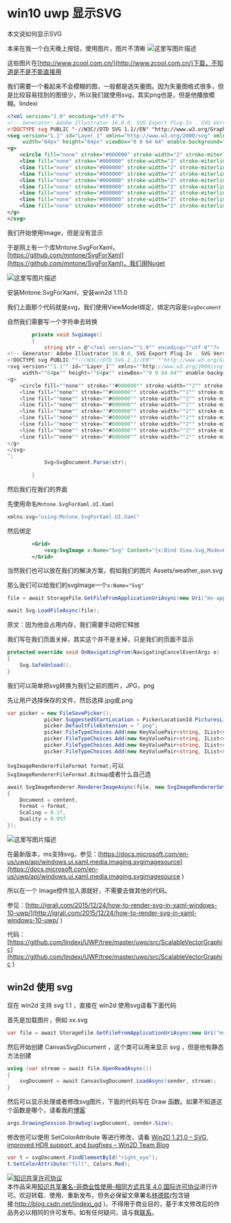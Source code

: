 
# win10 uwp 显示SVG

本文说如何显示SVG

<!--more-->



<div id="toc"></div>

本来在我一个白天晚上按钮，使用图片，图片不清晰
![这里写图片描述](http://img.blog.csdn.net/20160729180053912)

这些图片在[http://www.zcool.com.cn/](http://www.zcool.com.cn/)下载，不知道是不是不能直接用

我们需要一个看起来不会模糊的图，一般都是选矢量图。因为矢量图格式很多，但是比较容易找到的图很少，所以我们就使用svg，其实png也是，但是他播放模糊。lindexi

```xml
<?xml version="1.0" encoding="utf-8"?>
<!-- Generator: Adobe Illustrator 16.0.0, SVG Export Plug-In . SVG Version: 6.00 Build 0)  -->
<!DOCTYPE svg PUBLIC "-//W3C//DTD SVG 1.1//EN" "http://www.w3.org/Graphics/SVG/1.1/DTD/svg11.dtd">
<svg version="1.1" id="Layer_1" xmlns="http://www.w3.org/2000/svg" xmlns:xlink="http://www.w3.org/1999/xlink" x="0px" y="0px"
	 width="64px" height="64px" viewBox="0 0 64 64" enable-background="new 0 0 64 64" xml:space="preserve">
<g>
	<circle fill="none" stroke="#000000" stroke-width="2" stroke-miterlimit="10" cx="32" cy="32" r="16"/>
	<line fill="none" stroke="#000000" stroke-width="2" stroke-miterlimit="10" x1="32" y1="10" x2="32" y2="0"/>
	<line fill="none" stroke="#000000" stroke-width="2" stroke-miterlimit="10" x1="32" y1="64" x2="32" y2="54"/>
	<line fill="none" stroke="#000000" stroke-width="2" stroke-miterlimit="10" x1="54" y1="32" x2="64" y2="32"/>
	<line fill="none" stroke="#000000" stroke-width="2" stroke-miterlimit="10" x1="0" y1="32" x2="10" y2="32"/>
	<line fill="none" stroke="#000000" stroke-width="2" stroke-miterlimit="10" x1="48" y1="16" x2="53" y2="11"/>
	<line fill="none" stroke="#000000" stroke-width="2" stroke-miterlimit="10" x1="11" y1="53" x2="16" y2="48"/>
	<line fill="none" stroke="#000000" stroke-width="2" stroke-miterlimit="10" x1="48" y1="48" x2="53" y2="53"/>
	<line fill="none" stroke="#000000" stroke-width="2" stroke-miterlimit="10" x1="11" y1="11" x2="16" y2="16"/>
</g>
</svg>

```

我们开始使用Image，但是没有显示

于是网上有一个库Mntone.SvgForXaml，[https://github.com/mntone/SvgForXaml](https://github.com/mntone/SvgForXaml)，我们用Nuget

![这里写图片描述](http://img.blog.csdn.net/20160729185702468)

安装Mntone.SvgForXaml，安装win2d 1.11.0

我们上面那个代码就是svg，我们使用ViewModel绑定，绑定内容是`SvgDocument`

自然我们需要写一个字符串去转换

```csharp
        private void Svgimage()
        {
            string str = @"<?xml version=""1.0"" encoding=""utf-8""?>
<!-- Generator: Adobe Illustrator 16.0.0, SVG Export Plug-In . SVG Version: 6.00 Build 0)  -->
<!DOCTYPE svg PUBLIC ""-//W3C//DTD SVG 1.1//EN"" ""http://www.w3.org/Graphics/SVG/1.1/DTD/svg11.dtd"">
<svg version=""1.1"" id=""Layer_1"" xmlns=""http://www.w3.org/2000/svg"" xmlns:xlink=""http://www.w3.org/1999/xlink"" x=""0px"" y=""0px""
	 width=""64px"" height=""64px"" viewBox=""0 0 64 64"" enable-background=""new 0 0 64 64"" xml:space=""preserve"">
<g>
	<circle fill=""none"" stroke=""#000000"" stroke-width=""2"" stroke-miterlimit=""10"" cx=""32"" cy=""32"" r=""16""/>
	<line fill=""none"" stroke=""#000000"" stroke-width=""2"" stroke-miterlimit=""10"" x1=""32"" y1=""10"" x2=""32"" y2=""0""/>
	<line fill=""none"" stroke=""#000000"" stroke-width=""2"" stroke-miterlimit=""10"" x1=""32"" y1=""64"" x2=""32"" y2=""54""/>
	<line fill=""none"" stroke=""#000000"" stroke-width=""2"" stroke-miterlimit=""10"" x1=""54"" y1=""32"" x2=""64"" y2=""32""/>
	<line fill=""none"" stroke=""#000000"" stroke-width=""2"" stroke-miterlimit=""10"" x1=""0"" y1=""32"" x2=""10"" y2=""32""/>
	<line fill=""none"" stroke=""#000000"" stroke-width=""2"" stroke-miterlimit=""10"" x1=""48"" y1=""16"" x2=""53"" y2=""11""/>
	<line fill=""none"" stroke=""#000000"" stroke-width=""2"" stroke-miterlimit=""10"" x1=""11"" y1=""53"" x2=""16"" y2=""48""/>
	<line fill=""none"" stroke=""#000000"" stroke-width=""2"" stroke-miterlimit=""10"" x1=""48"" y1=""48"" x2=""53"" y2=""53""/>
	<line fill=""none"" stroke=""#000000"" stroke-width=""2"" stroke-miterlimit=""10"" x1=""11"" y1=""11"" x2=""16"" y2=""16""/>
</g>
</svg>
";
            Svg=SvgDocument.Parse(str);
          
        }
```

然后我们在我们的界面

先使用命名`Mntone.SvgForXaml.UI.Xaml`

```csharp
xmlns:svg="using:Mntone.SvgForXaml.UI.Xaml"
```

然后绑定

```xml
        <Grid>
            <svg:SvgImage x:Name="Svg" Content="{x:Bind View.Svg,Mode=OneWay}"></svg:SvgImage>
        </Grid>
```

当然我们也可以放在我们的解决方案，假如我们的图片 Assets/weather_sun.svg

那么我们可以给我们的svgImage一个`x:Name="Svg"`

```csharp
file = await StorageFile.GetFileFromApplicationUriAsync(new Uri("ms-appx:///Assets/weather_sun.svg"));

await Svg.LoadFileAsync(file);
```

原文：因为他会占用内存，我们需要手动把它释放

我们写在我们页面关掉，其实这个并不是关掉，只是我们的页面不显示

```csharp
protected override void OnNavigatingFrom(NavigatingCancelEventArgs e)  
{
    Svg.SafeUnload();
}
```



我们可以简单把svg转换为我们之前的图片，JPG，png

先让用户选择保存的文件，然后选择.jpg或.png

```csharp
var picker = new FileSavePicker();
			picker.SuggestedStartLocation = PickerLocationId.PicturesLibrary;
			picker.DefaultFileExtension = ".png";
			picker.FileTypeChoices.Add(new KeyValuePair<string, IList<string>>("Bitmap image", new[] { ".bmp" }.ToList()));
			picker.FileTypeChoices.Add(new KeyValuePair<string, IList<string>>("Png image", new[] { ".png" }.ToList()));
			picker.FileTypeChoices.Add(new KeyValuePair<string, IList<string>>("Jpeg image", new[] { ".jpg", ".jpe", ".jpeg" }.ToList()));
			picker.FileTypeChoices.Add(new KeyValuePair<string, IList<string>>("Gif image", new[] { ".gif" }.ToList()));

```

`SvgImageRendererFileFormat format;`可以`SvgImageRendererFileFormat.Bitmap`或者什么自己选

```csharp
await SvgImageRenderer.RendererImageAsync(file, new SvgImageRendererSettings()  
{
    Document = content,
    Format = format,
    Scaling = 0.1f,
    Quality = 0.95f
});
```

![这里写图片描述](http://img.blog.csdn.net/20160731160141698)

在最新版本，ms支持svg，参见：[https://docs.microsoft.com/en-us/uwp/api/windows.ui.xaml.media.imaging.svgimagesource](https://docs.microsoft.com/en-us/uwp/api/windows.ui.xaml.media.imaging.svgimagesource )

所以在一个 Image控件加入源就好，不需要去做其他的代码。

参见：[http://igrali.com/2015/12/24/how-to-render-svg-in-xaml-windows-10-uwp/](http://igrali.com/2015/12/24/how-to-render-svg-in-xaml-windows-10-uwp/ )

代码：[https://github.com/lindexi/UWP/tree/master/uwp/src/ScalableVectorGraphic](https://github.com/lindexi/UWP/tree/master/uwp/src/ScalableVectorGraphic )

## win2d 使用 svg

现在 win2d 支持 svg 1.1 ，直接在 win2d 使用svg请看下面代码

首先是加载图片，例如 xx.svg


```csharp
var file = await StorageFile.GetFileFromApplicationUriAsync(new Uri("ms-appx:///Assets/xx.svg"));
```

然后开始创建 CanvasSvgDocument ，这个类可以用来显示 svg ，但是他有静态方法创建

```csharp
using (var stream = await file.OpenReadAsync())
{
    svgDocument = await CanvasSvgDocument.LoadAsync(sender, stream);
}
```

然后可以显示处理或者修改svg图片，下面的代码写在 Draw 函数。如果不知道这个函数是哪个，请看我的[博客](https://lindexi.gitee.io/post/win10-uwp-win2d-%E5%85%A5%E9%97%A8-%E7%9C%8B%E8%BF%99%E4%B8%80%E7%AF%87%E5%B0%B1%E5%A4%9F%E4%BA%86.html)

```csharp
args.DrawingSession.DrawSvg(svgDocument, sender.Size);
```

修改他可以使用 SetColorAttribute 等进行修改，请看 [Win2D 1.21.0 – SVG, improved HDR support, and bugfixes – Win2D Team Blog](https://blogs.msdn.microsoft.com/win2d/2017/06/26/win2d-1-21-0-svg-improved-hdr-support-and-bugfixes/#comment-5565 )

```csharp
var t = svgDocument.FindElementById("right_eye");
t.SetColorAttribute("fill", Colors.Red);
```






<a rel="license" href="http://creativecommons.org/licenses/by-nc-sa/4.0/"><img alt="知识共享许可协议" style="border-width:0" src="https://licensebuttons.net/l/by-nc-sa/4.0/88x31.png" /></a><br />本作品采用<a rel="license" href="http://creativecommons.org/licenses/by-nc-sa/4.0/">知识共享署名-非商业性使用-相同方式共享 4.0 国际许可协议</a>进行许可。欢迎转载、使用、重新发布，但务必保留文章署名[林德熙](http://blog.csdn.net/lindexi_gd)(包含链接:http://blog.csdn.net/lindexi_gd )，不得用于商业目的，基于本文修改后的作品务必以相同的许可发布。如有任何疑问，请与我[联系](mailto:lindexi_gd@163.com)。